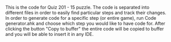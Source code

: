This is the code for Quiz 201 - 15 puzzle.
The code is separated into different files in order to easily find particular steps and track their changes.
In order to generate code for a specific step (or entire game), run Code generator.ahk and choose which step you would like to have code for. After clicking the button "Copy to buffer" the entire code will be copied to buffer and you will be able to insert it in any IDE.
